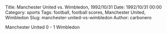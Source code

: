 Title: Manchester United vs. Wimbledon, 1992/10/31
Date: 1992/10/31 00:00
Category: sports
Tags: football, football scores, Manchester United, Wimbledon
Slug: manchester-united-vs-wimbledon
Author: carbonero


Manchester United 0 - 1 Wimbledon
